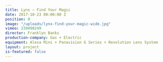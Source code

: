 ```yaml
---
title: Lynx — Find Your Magic
date: 2017-10-23 00:00:00 Z
position: 0
image: "/uploads/lynx-find-your-magic-wide.jpg"
vimeo: 239498249
director: Franklyn Banks
production-company: Gas + Electric
equipment: Alexa Mini + Panavision G Series + Revolution Lens System
layout: project
is-featured: false
---
```


